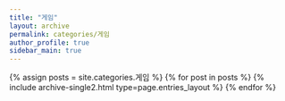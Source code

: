```yaml
---
title: "게임"
layout: archive
permalink: categories/게임
author_profile: true
sidebar_main: true
---
```


{% assign posts = site.categories.게임 %}
{% for post in posts %} {% include archive-single2.html type=page.entries_layout %} {% endfor %}
